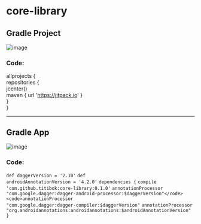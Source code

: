 # core-library
## Gradle Project<br />
![image](https://cloud.githubusercontent.com/assets/18477507/26244640/be1f9534-3cba-11e7-8c5a-dbb65291f11b.png) <br />
### Code:<br />
allprojects {<br />
repositories {<br />
jcenter()<br />
maven { url 'https://jitpack.io' }<br />
}<br />
}<br />

----------------------------------------------------------------------------------------------------------------------------
## Gradle App<br />
![image](https://cloud.githubusercontent.com/assets/18477507/26244594/82bb8fd4-3cba-11e7-824f-e70a8ca7847d.png) <br />
### Code:<br />
<code>def daggerVersion = '2.10'</code>
<code>def androidAnnotationVersion = '4.2.0'</code>
<code>dependencies {</code>
<code>compile 'com.github.titibok:core-library:0.1.0'</code>
<code>annotationProcessor "com.google.dagger:dagger-android-processor:$daggerVersion"</code>
<code>annotationProcessor "com.google.dagger:dagger-compiler:$daggerVersion"</code>
<code>annotationProcessor "org.androidannotations:androidannotations:$androidAnnotationVersion"</code>
<code>}</code>
